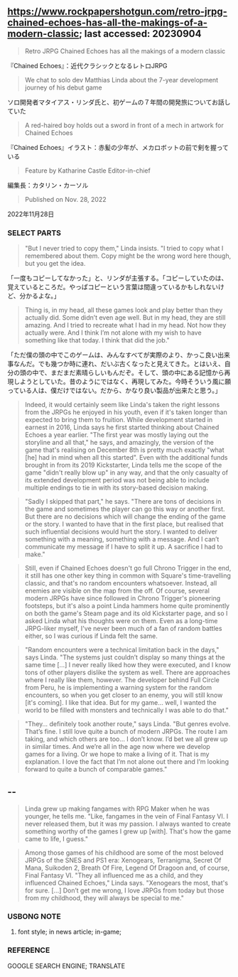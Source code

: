## https://www.rockpapershotgun.com/retro-jrpg-chained-echoes-has-all-the-makings-of-a-modern-classic; last accessed: 20230904

> Retro JRPG Chained Echoes has all the makings of a modern classic

『Chained Echoes』：近代クラシックとなるレトロJRPG

> We chat to solo dev Matthias Linda about the 7-year development journey of his debut game

ソロ開発者マタイアス・リンダ氏と、初ゲームの７年間の開発旅についてお話していた

> A red-haired boy holds out a sword in front of a mech in artwork for Chained Echoes

『Chained Echoes』イラスト：赤髪の少年が、メカロボットの前で剣を握っている

> Feature by Katharine Castle Editor-in-chief

編集長：カタリン・カーソル

> Published on Nov. 28, 2022

2022年11月28日

### SELECT PARTS

> "But I never tried to copy them," Linda insists. "I tried to copy what I remembered about them. Copy might be the wrong word here though, but you get the idea. 

「一度もコピーしてなかった」と、リンダが主張する。「コピーしていたのは、覚えているところだ。やっぱコピーという言葉は間違っているかもしれないけど、分かるよな。」

> Thing is, in my head, all these games look and play better than they actually did. Some didn’t even age well. But in my head, they are still amazing. And I tried to recreate what I had in my head. Not how they actually were. And I think I’m not alone with my wish to have something like that today. I think that did the job."

「ただ僕の頭の中でこのゲームは、みんなすべてが実際のより、かっこ良い出来事なんだ。でも幾つか時に連れ、だいぶ古くなったと見えてきた。とはいえ、自分の頭の中で、まだまだ素晴らしいもんだぞ。そして、頭の中にある記憶から再現しようとしていた。昔のようにではなく、再現してみた。今時そういう風に願っている人は、僕だけではない。だから、かなり良い製品が出来たと思う。」


> Indeed, it would certainly seem like Linda's taken the right lessons from the JRPGs he enjoyed in his youth, even if it's taken longer than expected to bring them to fruition. While development started in earnest in 2016, Linda says he first started thinking about Chained Echoes a year earlier. "The first year was mostly laying out the storyline and all that," he says, and amazingly, the version of the game that's realising on December 8th is pretty much exactly "what [he] had in mind when all this started". Even with the additional funds brought in from its 2019 Kickstarter, Linda tells me the scope of the game "didn't really blow up" in any way, and that the only casualty of its extended development period was not being able to include multiple endings to tie in with its story-based decision making.


> "Sadly I skipped that part," he says. "There are tons of decisions in the game and sometimes the player can go this way or another first. But there are no decisions which will change the ending of the game or the story. I wanted to have that in the first place, but realised that such influential decisions would hurt the story. I wanted to deliver something with a meaning, something with a message. And I can’t communicate my message if I have to split it up. A sacrifice I had to make."


> Still, even if Chained Echoes doesn't go full Chrono Trigger in the end, it still has one other key thing in common with Square's time-travelling classic, and that's no random encounters whatsoever. Instead, all enemies are visible on the map from the off. Of course, several modern JRPGs have since followed in Chrono Trigger's pioneering footsteps, but it's also a point Linda hammers home quite prominently on both the game's Steam page and its old Kickstarter page, and so I asked Linda what his thoughts were on them. Even as a long-time JRPG-liker myself, I've never been much of a fan of random battles either, so I was curious if Linda felt the same.


> "Random encounters were a technical limitation back in the days," says Linda. "The systems just couldn’t display so many things at the same time […] I never really liked how they were executed, and I know tons of other players dislike the system as well. There are approaches where I really like them, however. The developer behind Full Circle from Peru, he is implementing a warning system for the random encounters, so when you get closer to an enemy, you will still know [it's coming]. I like that idea. But for my game… well, I wanted the world to be filled with monsters and technically I was able to do that."

> "They… definitely took another route," says Linda. "But genres evolve. That’s fine. I still love quite a bunch of modern JRPGs. The route I am taking, and which others are too… I don’t know. I’d bet we all grew up in similar times. And we’re all in the age now where we develop games for a living. Or we hope to make a living of it. That is my explanation. I love the fact that I’m not alone out there and I’m looking forward to quite a bunch of comparable games."

## --

> Linda grew up making fangames with RPG Maker when he was younger, he tells me. "Like, fangames in the vein of Final Fantasy VI. I never released them, but it was my passion. I always wanted to create something worthy of the games I grew up [with]. That's how the game came to life, I guess."

> Among those games of his childhood are some of the most beloved JRPGs of the SNES and PS1 era: Xenogears, Terranigma, Secret Of Mana, Suikoden 2, Breath Of Fire, Legend Of Dragoon and, of course, Final Fantasy VI. "They all influenced me as a child, and they influenced Chained Echoes," Linda says. "Xenogears the most, that's for sure. […] Don’t get me wrong, I love JRPGs from today but those from my childhood, they will always be special to me."

### USBONG NOTE

1) font style; in news article; in-game; 


### REFERENCE

GOOGLE SEARCH ENGINE; TRANSLATE
